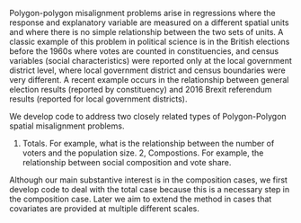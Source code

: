 Polygon-polygon misalignment problems arise in regressions where the response and explanatory variable are measured on a different spatial units and where there is no simple relationship between the two sets of units. A classic example of this problem in political science is in the British elections before the 1960s where votes are counted in constituencies, and census variables (social characteristics) were reported only at the local government district level, where local government district and census boundaries were very different. A recent example occurs in the relationship between general election results (reported by constituency) and 2016 Brexit referendum results (reported for local government districts).

We develop code to address two closely related types of Polygon-Polygon spatial misalignment problems.

  1. Totals. For example, what is the relationship between the number of voters and the population size.
  2, Compostions. For example, the relationship between social composition and vote share.
  
Although our main substantive interest is in the composition cases, we first develop code to deal with the total case because this is a necessary step in the composition case. Later we aim to extend the method in cases that covariates are provided at multiple different scales.
